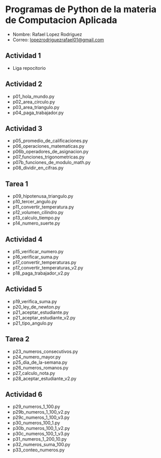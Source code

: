 # Programas de Python de la materia de Computacion Aplicada

- Nombre: Rafael Lopez Rodriguez
- Correo: lopezrodriguezrafael01@gmail.com

## Actividad 1
- Liga repocitorio

## Actividad 2
- p01_hola_mundo.py
- p02_area_circulo.py
- p03_area_triangulo.py
- p04_paga_trabajador.py

## Actividad 3
- p05_promedio_de_calificaciones.py
- p06_operaciones_matematicas.py
- p06b_operadores_de_asignacion.py
- p07_funciones_trigonometricas.py
- p07b_funciones_de_modulo_math.py
- p08_dividir_en_cifras.py

## Tarea 1
- p09_hipotenusa_triangulo.py
- p10_tercer_angulo.py
- p11_convertir_temperatura.py
- p12_volumen_cilindro.py
- p13_calculo_tiempo.py
- p14_numero_suerte.py

## Actividad 4
- p15_verificar_numero.py
- p16_verificar_suma.py
- p17_convertir_temperaturas.py
- p17_convertir_temperaturas_v2.py
- p18_paga_trabajador_v2.py

## Actividad 5
- p19_verifica_suma.py
- p20_ley_de_newton.py 
- p21_aceptar_estudiante.py
- p21_aceptar_estudiante_v2.py
- p21_tipo_angulo.py

## Tarea 2
- p23_numeros_consecutivos.py
- p24_numero_mayor.py
- p25_dia_de_la-semana.py
- p26_numeros_romanos.py
- p27_calculo_nota.py
- p28_aceptar_estudiante_v2.py

## Actividad 6
- p29_numeros_1_100.py
- p29b_numeros_1_100_v2.py
- p29c_numeros_1_100_v3.py
- p30_numeros_100_1.py
- p30b_numeros_100_1_v2.py
- p30c_numeros_100_1_v3.py
- p31_numeros_1_200_10.py 
- p32_numeros_suma_100.py
- p33_conteo_numeros.py
